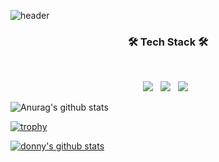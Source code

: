![header](https://capsule-render.vercel.app/api?type=wave&color=auto&height=300&section=header&text=hello%20my%20world&fontSize=90)

<h3 align="center"><b>🛠 Tech Stack 🛠</b></h3>
</br>
<p align="center">
<img src="https://img.shields.io/badge/HTML5-E34F26?style=flat-square&logo=HTML5&logoColor=white"/></a> &nbsp
<img src="https://img.shields.io/badge/CSS3-1572B6?style=flat-square&logo=CSS3&logoColor=white"/></a> &nbsp
<img src="https://img.shields.io/badge/JavaScript-F7DF1E?style=flat-square&logo=JavaScript&logoColor=white"/></a> &nbsp</br>


![Anurag's github stats](https://github-readme-stats.vercel.app/api?username=donny&show_icons=true&theme=tokyonight)


[![trophy](https://github-profile-trophy.vercel.app/?username=donny)](https://github.com/ryo-ma/github-profile-trophy)

[![donny's github stats](https://github-readme-stats.vercel.app/api/top-langs/?username=donny&show_icons=true&hide_border=true&title_color=004386&icon_color=004386&layout=compact)](https://github.com/donny)


